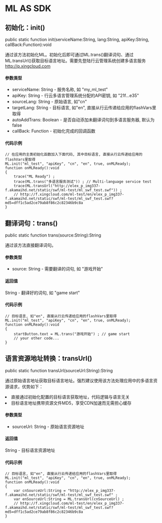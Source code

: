 ML AS SDK
=============

初始化：init()
--------------

public static function init(serviceName:String, lang:String, apiKey:String, callBack:Function):void

通过该方法初始化ML。初始化后即可通过ML.trans()翻译词句、通过ML.transUrl()获取目标语言地址。需要先登陆行云管理系统创建多语言服务 http://p.xingcloud.com

#### 参数类型

* serviceName: String - 服务名称, 如 "my_ml_test"
* apiKey: String - 行云多语言管理系统分配的API密钥, 如 "21f...e35"
* sourceLang: String - 原始语言, 如"cn"
* targetLang: String - 目标语言, 如"en", 直接从行云传递给应用的flashVars里取得
* autoAddTrans: Boolean - 是否自动添加未翻译词句到多语言服务器, 默认为false
* callBack: Function - 初始化完成的回调函数

#### 代码示例

	// 在应用的主类初始化函数加入下面代码, 其中目标语言, 直接从行云传递给应用的flashVars里取得
	ML.init("ml_test", "apiKey", "cn", "en", true, onMLReady);
	function onMLReady():void
	{
		trace("ML Ready") ;
		trace(ML.trans("多语言服务测试")) ; // Multi-language service test
		trace(ML.transUrl("http://elex_p_img337-f.akamaihd.net/static/swf/ml-test/ml_swf_test.swf")) ;
		// http://f.xingcloud.com/ml-test/en/elex_p_img337-f.akamaihd.net/static/swf/ml-test/ml_swf_test.swf?md5=dff1c5ad2ce79ab8f86c2c82346b9c8a
	}

翻译词句：trans()
-----------------

public static function trans(source:String):String

通过该方法直接翻译词句。

#### 参数类型

* source: String - 需要翻译的词句, 如 "游戏开始"

#### 返回值

String - 翻译好的词句, 如 "game start"

#### 代码示例

	// 目标语言, 如"en", 直接从行云传递给应用的flashVars里取得
	ML.init("ml_test", "apiKey", "cn", "en", true, onMLReady);
	function onMLReady():void
	{
		startButton.text = ML.trans("游戏开始") ; // game start
		// your other code...
	}

语言资源地址转换：transUrl()
-----------------

public static function transUrl(sourceUrl:String):String

通过原始语言地址获取目标语言地址。强烈建议使用该方法处理应用中的多语言资源请求，优势如下：
<li>直接通过初始化配置的目标语言获取地址，代码逻辑与语言无关</li>
<li>目标语言地址携带资源文件MD5，享受CDN加速而无需担心缓存</li>

#### 参数类型

* sourceUrl: String - 原始语言资源地址

#### 返回值

String - 目标语言资源地址

#### 代码示例

	// 目标语言, 如"en", 直接从行云传递给应用的flashVars里取得
	ML.init("ml_test", "apiKey", "cn", "en", true, onMLReady);
	function onMLReady():void
	{
		var cnSourceUrl:String = "http://elex_p_img337-f.akamaihd.net/static/swf/ml-test/ml_swf_test.swf" ;
		var enSourceUrl:String = ML.transUrl(cnSourceUrl) ;
		// http://f.xingcloud.com/ml-test/en/elex_p_img337-f.akamaihd.net/static/swf/ml-test/ml_swf_test.swf?md5=dff1c5ad2ce79ab8f86c2c82346b9c8a
	}
